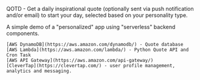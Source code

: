 QOTD - Get a daily inspirational quote (optionally sent via push notification and/or email) to start your day, selected based on your personality type.

A simple demo of a "personalized" app using "serverless" backend components.

    [AWS DynamoDB](https://aws.amazon.com/dynamodb/) - Quote database
    [AWS Lambda](https://aws.amazon.com/lambda/) - Python Quote API and Cron Task
    [AWS API Gateway](https://aws.amazon.com/api-gateway/)
    [CleverTap](https://clevertap.com/) - user profile management, analytics and messaging.


